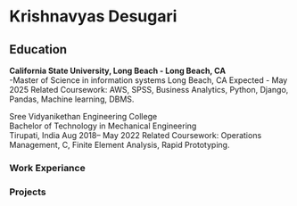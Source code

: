 # Krishnavyas Desugari

## Education

**California State University, Long Beach - Long Beach, CA**                                  
-Master of Science in information systems
Long Beach, CA 
Expected - May 2025
Related Coursework:  AWS, SPSS, Business Analytics, Python, Django, Pandas, Machine learning, DBMS. 


Sree Vidyanikethan Engineering College                                                                                                                     
Bachelor of Technology in Mechanical Engineering                                                                                                 
Tirupati, India 
Aug 2018– May 2022 
Related Coursework: Operations Management, C, Finite Element Analysis, Rapid Prototyping.

### Work Experiance


### Projects
